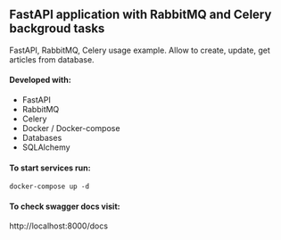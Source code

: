 ## **FastAPI application with RabbitMQ and Celery backgroud tasks**
FastAPI, RabbitMQ, Celery usage example.
Allow to create, update, get articles from database.

#### Developed with:
- FastAPI
- RabbitMQ
- Celery
- Docker / Docker-compose
- Databases
- SQLAlchemy

#### To start services run:
```
docker-compose up -d 
```

#### To check swagger docs visit:
http://localhost:8000/docs
